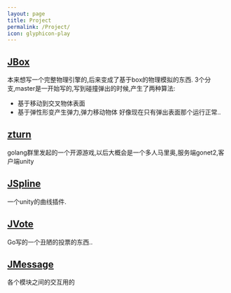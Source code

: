 ```yaml
---
layout: page
title: Project
permalink: /Project/
icon: glyphicon-play
---
```


## [JBox](https://github.com/imnotanderson/JBox)
本来想写一个完整物理引擎的,后来变成了基于box的物理模拟的东西.
3个分支,master是一开始写的,写到碰撞弹出的时候,产生了两种算法:
- 基于移动到交叉物体表面
- 基于弹性形变产生弹力,弹力移动物体
好像现在只有弹出表面那个运行正常..

## [zturn](https://github.com/imnotanderson/zturn)
golang群里发起的一个开源游戏,以后大概会是一个多人马里奥,服务端gonet2,客户端unity

## [JSpline](https://github.com/imnotanderson/JSpline)
一个unity的曲线插件.

## [JVote](https://github.com/imnotanderson/JVote)
Go写的一个丑陋的投票的东西..

## [JMessage](https://github.com/imnotanderson/JMessage)
各个模块之间的交互用的
    
